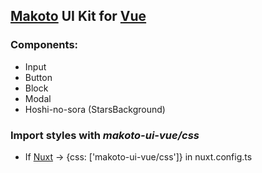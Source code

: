 ## [Makoto](https://github.com/dehwyy/Makoto) UI Kit for [Vue](https://vuejs.org/)

### Components:

- Input
- Button
- Block
- Modal
- Hoshi-no-sora (StarsBackground)

### Import styles with _makoto-ui-vue/css_

- If [Nuxt](https://nuxt.com) -> {css: ['makoto-ui-vue/css']} in nuxt.config.ts
